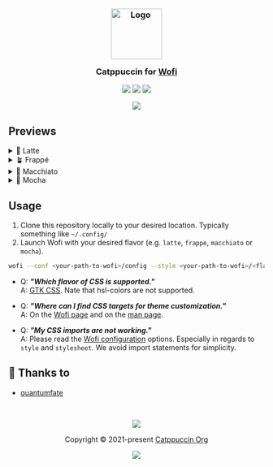 <h3 align="center">
	<img src="https://raw.githubusercontent.com/catppuccin/catppuccin/main/assets/logos/exports/1544x1544_circle.png" width="100" alt="Logo"/><br/>
	<img src="https://raw.githubusercontent.com/catppuccin/catppuccin/main/assets/misc/transparent.png" height="30" width="0px"/>
	Catppuccin for <a href="https://hg.sr.ht/~scoopta/wofi">Wofi</a>
	<img src="https://raw.githubusercontent.com/catppuccin/catppuccin/main/assets/misc/transparent.png" height="30" width="0px"/>
</h3>

<p align="center">
	<a href="https://github.com/quantumfate/wofi/stargazers"><img src="https://img.shields.io/github/stars/catppuccin/template?colorA=363a4f&colorB=b7bdf8&style=for-the-badge"></a>
	<a href="https://github.com/quantumfate/wofi/issues"><img src="https://img.shields.io/github/issues/catppuccin/template?colorA=363a4f&colorB=f5a97f&style=for-the-badge"></a>
	<a href="https://github.com/quantumfate/wofi/contributors"><img src="https://img.shields.io/github/contributors/catppuccin/template?colorA=363a4f&colorB=a6da95&style=for-the-badge"></a>
</p>

<p align="center">
	<img src="https://raw.githubusercontent.com/quantumfate/wofi/main/assets/preview.webp"/>
</p>

## Previews

<details>
<summary>🌻 Latte</summary>
<img src="https://raw.githubusercontent.com/quantumfate/wofi/main/assets/latte.webp"/>
</details>
<details>
<summary>🪴 Frappé</summary>
<img src="https://raw.githubusercontent.com/quantumfate/wofi/main/assets/frappe.webp"/>
</details>
<details>
<summary>🌺 Macchiato</summary>
<img src="https://raw.githubusercontent.com/quantumfate/wofi/main/assets/macchiato.webp"/>
</details>
<details>
<summary>🌿 Mocha</summary>
<img src="https://raw.githubusercontent.com/quantumfate/wofi/main/assets/mocha.webp"/>
</details>

## Usage

1. Clone this repository locally to your desired location. Typically something like `~/.config/`
2. Launch Wofi with your desired flavor (e.g. `latte`, `frappe`, `macchiato` or `mocha`).

```bash
wofi --conf <your-path-to-wofi>/config --style <your-path-to-wofi>/<flavor>/style.css

```

-	Q: **_"Which flavor of CSS is supported."_**\
	A: [GTK CSS](https://docs.gtk.org/gtk3/). Nate that hsl-colors are not supported.

-	Q: **_"Where can I find CSS targets for theme customization."_**\
	A: On the [Wofi page](https://hg.sr.ht/~scoopta/wofi) and on the [man page](https://man.archlinux.org/man/wofi.7.en).

-	Q: **_"My CSS imports are not working."_**\
	A: Please read the [Wofi configuration](https://man.archlinux.org/man/wofi.5.en#CONFIG_OPTIONS) options. Especially in regards to `style` and `stylesheet`. We avoid import statements for simplicity.

## 💝 Thanks to

- [quantumfate](https://github.com/quantumfate)

&nbsp;

<p align="center">
	<img src="https://raw.githubusercontent.com/catppuccin/catppuccin/main/assets/footers/gray0_ctp_on_line.svg?sanitize=true" />
</p>

<p align="center">
	Copyright &copy; 2021-present <a href="https://github.com/catppuccin" target="_blank">Catppuccin Org</a>
</p>

<p align="center">
	<a href="https://github.com/catppuccin/catppuccin/blob/main/LICENSE"><img src="https://img.shields.io/static/v1.svg?style=for-the-badge&label=License&message=MIT&logoColor=d9e0ee&colorA=363a4f&colorB=b7bdf8"/></a>
</p>
